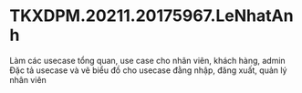 # TKXDPM.20211.20175967.LeNhatAnh
Làm các usecase tổng quan, use case cho nhân viên, khách hàng, admin
Đặc tả usecase và vẽ biểu đồ cho usecase đằng nhập, đăng xuất, quản lý nhân viên
